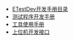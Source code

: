 * [ETestDev开发手册目录](dev/#/README)
* [测试程序开发手册](dev/#/README)
* [工具使用手册](dev_ide/#/README)
* [上位机开发接口](dev/#/README)
